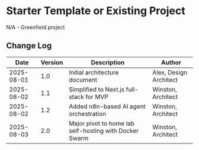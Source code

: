 # Starter Template or Existing Project

N/A - Greenfield project

## Change Log

| Date | Version | Description | Author |
|------|---------|-------------|--------|
| 2025-08-01 | 1.0 | Initial architecture document | Alex, Design Architect |
| 2025-08-02 | 1.1 | Simplified to Next.js full-stack for MVP | Winston, Architect |
| 2025-08-02 | 1.2 | Added n8n-based AI agent orchestration | Winston, Architect |
| 2025-08-03 | 2.0 | Major pivot to home lab self-hosting with Docker Swarm | Winston, Architect |

